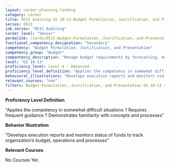 ```yaml
---
layout: career-planning-landing
category: career
title: 0511 Auditing GS 10-13 Budget Formulation, Justification, and Presentation
series: 0511
job_series: "0511 Auditing"
career_level: "Senior"
permalink: /cards/0511-Budget-Formulation,-Justification,-and-Presentation-Level-4---Advanced/
functional_competency_designation: "Secondary"
competency: "Budget Formulation, Justification, and Presentation"
competency_group: "Budget"
compentency_description: "Manage budget requirements by forecasting, developing and justifying budgets in compliance with statutory/regulatory guidance. "
level: "GS 10-13"
proficiency_level: Level 4 - Advanced
proficiency_level_definition: "Applies the competency in somewhat difficult situations ? Requires frequent guidance ? Demonstrates familiarity with concepts and processes"
behavioral_illustrations: "Develops execution reports and monitors status of funds to track organization’s budget, operations and processes"
relevant_courses: "nan"
filters: Budget-Formulation,-Justification,-and-Presentation GS-10-13 series-0511
---
```


<p><b>Proficiency Level Definition</b></p>
<p>"Applies the competency in somewhat difficult situations ? Requires frequent guidance ? Demonstrates familiarity with concepts and processes"</p>
<p><b>Behavior Illustration</b></p>
<p>"Develops execution reports and monitors status of funds to track organization’s budget, operations and processes"</p>
<p><b>Relevant Courses</b></p>
<div class="cfo-courses-outer"><div class="cfo-courses-inner">No Courses Yet.</div></div>
